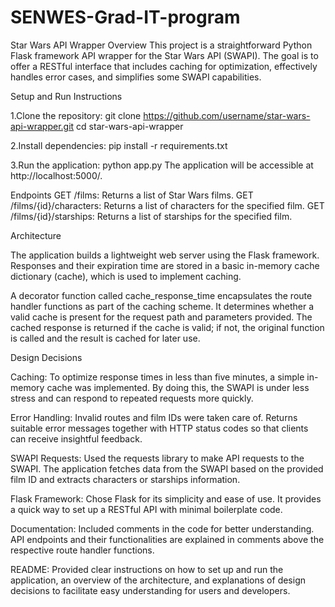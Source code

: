 # SENWES-Grad-IT-program

Star Wars API Wrapper
Overview
This project is a straightforward Python Flask framework API wrapper for the Star Wars API (SWAPI). The goal is to offer a RESTful interface that includes caching for optimization, effectively handles error cases, and simplifies some SWAPI capabilities.

Setup and Run Instructions

1.Clone the repository:
	git clone https://github.com/username/star-wars-api-wrapper.git
	cd star-wars-api-wrapper

2.Install dependencies:
	pip install -r requirements.txt

3.Run the application:
	python app.py
	The application will be accessible at http://localhost:5000/.

Endpoints
GET /films: Returns a list of Star Wars films.
GET /films/{id}/characters: Returns a list of characters for the specified film.
GET /films/{id}/starships: Returns a list of starships for the specified film.

Architecture

The application builds a lightweight web server using the Flask framework. Responses and their expiration time are stored in a basic in-memory cache dictionary (cache), which is used to implement caching.

A decorator function called cache_response_time encapsulates the route handler functions as part of the caching scheme. It determines whether a valid cache is present for the request path and parameters provided. The cached response is returned if the cache is valid; if not, the original function is called and the result is cached for later use.

Design Decisions

Caching: To optimize response times in less than five minutes, a simple in-memory cache was implemented. By doing this, the SWAPI is under less stress and can respond to repeated requests more quickly.

Error Handling: Invalid routes and film IDs were taken care of. Returns suitable error messages together with HTTP status codes so that clients can receive insightful feedback.

SWAPI Requests: Used the requests library to make API requests to the SWAPI. The application fetches data from the SWAPI based on the provided film ID and extracts characters or starships information.

Flask Framework: Chose Flask for its simplicity and ease of use. It provides a quick way to set up a RESTful API with minimal boilerplate code.

Documentation: Included comments in the code for better understanding. API endpoints and their functionalities are explained in comments above the respective route handler functions.

README: Provided clear instructions on how to set up and run the application, an overview of the architecture, and explanations of design decisions to facilitate easy understanding for users and developers.
